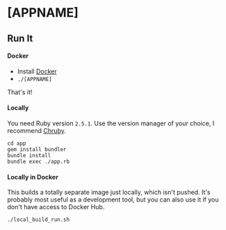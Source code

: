 # [APPNAME]

## Run It

#### Docker

- Install [Docker](https://www.docker.com/)
- `./[APPNAME]`

That's it!

#### Locally

You need Ruby version `2.5.1`. Use the version manager of your choice, I recommend [Chruby][ch].
```
cd app
gem install bundler
bundle install
bundle exec ./app.rb
```

[ch]: https://github.com/postmodern/chruby

#### Locally in Docker

This builds a totally separate image just locally, which isn't pushed. It's probably most useful as a development tool, but you can also use it if you don't have access to Docker Hub.

`./local_build_run.sh`
